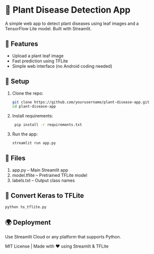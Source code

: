 # 🌱 Plant Disease Detection App

A simple web app to detect plant diseases using leaf images and a TensorFlow Lite model. Built with Streamlit.

## 🚀 Features
- Upload a plant leaf image
- Fast prediction using TFLite
- Simple web interface (no Android coding needed)

## 🧰 Setup

1. Clone the repo:
   ```bash
   git clone https://github.com/yourusername/plant-disease-app.git
   cd plant-disease-app

2. Install requirements:
   ```bash
    pip install -r requirements.txt

3. Run the app:
   ```bash
   streamlit run app.py

## 📁 Files

1. app.py – Main Streamlit app
2. model.tflite – Pretrained TFLite model
3. labels.txt – Output class names

## 🧠 Convert Keras to TFLite
    python to_tflite.py

## 🌍 Deployment
Use Streamlit Cloud or any platform that supports Python.

MIT License | Made with ❤️ using Streamlit & TFLite
